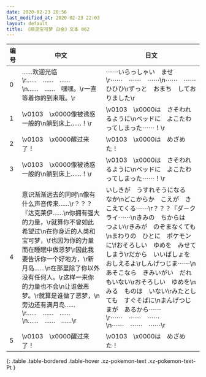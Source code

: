 ```yaml
---
date: 2020-02-23 20:56
last_modified_at: 2020-02-23 22:03
layout: default
title: 《精灵宝可梦 白金》文本 062
---
```

| 编号 | 中文 | 日文 |
| ---- | ---- | ---- |
| 0 | ……欢迎光临\r……　……　……\n……　……　嘿嘿。\r一直等着你的到来哦。\r | ⋯⋯いらっしゃい　ませ\r⋯⋯　⋯⋯　⋯⋯\n⋯⋯　⋯⋯　ひひひ\rずっと　おまち　しておりました\r |
| 1 | \v0103　\x0000像被诱惑一般的\n躺到床上……！\r | \v0103　\x0000は　さそわれるように\nベッドに　よこたわってしまった⋯⋯！\r |
| 2 | \v0103　\x0000醒过来了！ | \v0103　\x0000は　めざめた！ |
| 3 | \v0103　\x0000像被诱惑一般的\n躺到床上……！\r | \v0103　\x0000は　さそわれるように\nベッドに　よこたわってしまった⋯⋯！\r |
| 4 | 意识渐渐远去的同时\n像有什么声音传来……\r？？？『达克莱伊……\n你拥有强大的力量，\r就算你不曾如此希望过\n在你身近的人类和宝可梦，\f也因为你的力量而在睡眠中做恶梦\r因此我要告诉你一个好地方，\r新月岛……\n在那里除了你以外没有任何人。\r这样一来你的力量也不会\n让谁做恶梦。\r就算是谁做了恶梦，\n旁边还有满月岛……\r……　……　……\n……　……　……\r | いしきが　うすれそうになる　なか\nどこからか　こえが　きこえてくる⋯⋯\r？？？『ダ－クライ⋯⋯\nきみの　ちからは　つよい\rきみが　のぞまなくても\nまわりの　ひとに　ポケモンに\fおそろしい　ゆめを　みせてしまう\rだから　いいばしょを　おしえるよ\rしんげつじま⋯⋯\nあそこなら　きみいがい　だれもいない\rおそろしい　ゆめを\nみる　ものは　いない\rみたとしても　すぐそばに\nまんげつじまが　あるから⋯⋯\r⋯⋯　⋯⋯　⋯⋯\n⋯⋯　⋯⋯　⋯⋯\r |
| 5 | \v0103　\x0000醒过来了！ | \v0103　\x0000は　めざめた！ |
{: .table .table-bordered .table-hover .xz-pokemon-text .xz-pokemon-text-Pt }
